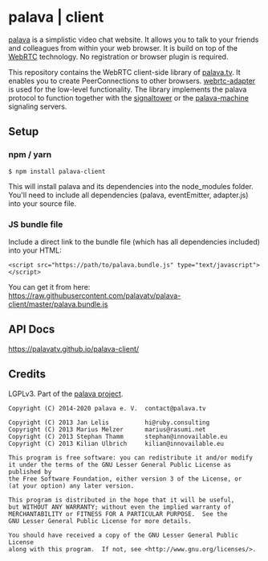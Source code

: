# palava | client

[palava](https://github.com/palavatv/palava) is a simplistic video chat website. It allows you to talk to your friends and colleagues from within your web browser. It is build on top of the [WebRTC](https://webrtc.org/) technology. No registration or browser plugin is required.

This repository contains the WebRTC client-side library of [palava.tv](https://palava.tv). It enables you to create PeerConnections to other browsers. [webrtc-adapter](https://github.com/webrtchacks/adapter) is used for the low-level functionality. The library implements the palava protocol to function together with the [signaltower](https://github.com/palavatv/signaltower/) or the [palava-machine](https://github.com/palavatv/palava-machine) signaling servers.

## Setup

### npm / yarn

    $ npm install palava-client

This will install palava and its dependencies into the node_modules folder. You'll need to include all dependencies (palava, eventEmitter, adapter.js) into your source file.

### JS bundle file

Include a direct link to the bundle file (which has all dependencies included) into your HTML:

    <script src="https://path/to/palava.bundle.js" type="text/javascript"></script>

You can get it from here: https://raw.githubusercontent.com/palavatv/palava-client/master/palava.bundle.js

## API Docs

https://palavatv.github.io/palava-client/

## Credits

LGPLv3. Part of the [palava project](https://palava.tv).

    Copyright (C) 2014-2020 palava e. V.  contact@palava.tv

    Copyright (C) 2013 Jan Lelis          hi@ruby.consulting
    Copyright (C) 2013 Marius Melzer      marius@rasumi.net
    Copyright (C) 2013 Stephan Thamm      stephan@innovailable.eu
    Copyright (C) 2013 Kilian Ulbrich     kilian@innovailable.eu

    This program is free software: you can redistribute it and/or modify
    it under the terms of the GNU Lesser General Public License as published by
    the Free Software Foundation, either version 3 of the License, or
    (at your option) any later version.

    This program is distributed in the hope that it will be useful,
    but WITHOUT ANY WARRANTY; without even the implied warranty of
    MERCHANTABILITY or FITNESS FOR A PARTICULAR PURPOSE.  See the
    GNU Lesser General Public License for more details.

    You should have received a copy of the GNU Lesser General Public License
    along with this program.  If not, see <http://www.gnu.org/licenses/>.

